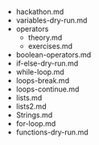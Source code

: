 - hackathon.md
- variables-dry-run.md
- operators
    - theory.md
    - exercises.md
- boolean-operators.md
- if-else-dry-run.md
- while-loop.md
- loops-break.md
- loops-continue.md
- lists.md
- lists2.md
- Strings.md
- for-loop.md
- functions-dry-run.md